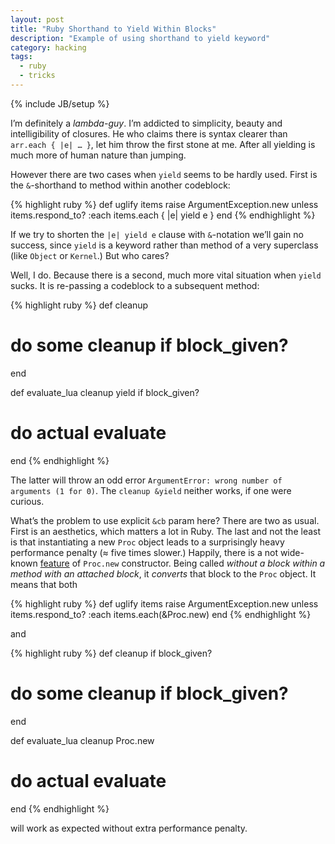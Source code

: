 ```yaml
---
layout: post
title: "Ruby Shorthand to Yield Within Blocks"
description: "Example of using shorthand to yield keyword"
category: hacking
tags:
  - ruby
  - tricks
---
```

{% include JB/setup %}

I’m definitely a _lambda-guy_. I’m addicted to simplicity, beauty and intelligibility of closures.
He who claims there is syntax clearer than `arr.each { |e| … }`, let him throw the first stone at me.
After all yielding is much more of human nature than jumping.

However there are two cases when `yield` seems to be hardly used. First is the `&`-shorthand to method
within another codeblock:

{% highlight ruby %}
def uglify items
  raise ArgumentException.new unless items.respond_to? :each
  items.each { |e| yield e }
end
{% endhighlight %}

If we try to shorten the `|e| yield e` clause with `&`-notation we’ll gain no success, since `yield` is
a keyword rather than method of a very superclass (like `Object` or `Kernel`.) But who cares?

Well, I do. Because there is a second, much more vital situation when `yield` sucks. It is re-passing a
codeblock to a subsequent method:

{% highlight ruby %}
def cleanup
  # do some cleanup if block_given?
end

def evaluate_lua
  cleanup yield if block_given?
  # do actual evaluate
end
{% endhighlight %}

The latter will throw an odd error `ArgumentError: wrong number of arguments (1 for 0)`.
The `cleanup &yield` neither works, if one were curious.

What’s the problem to use explicit `&cb` param here? There are two as usual. First is
an aesthetics, which matters a lot in Ruby. The last and not the least is that instantiating
a new `Proc` object leads to a surprisingly heavy performance penalty (≈ five times slower.)
Happily, there is a not wide-known [feature](http://www.ruby-doc.org/core-2.0/Proc.html#method-c-new)
of `Proc.new` constructor. Being called _without a block within a method with an attached block_, it
_converts_ that block to the `Proc` object. It means that both

{% highlight ruby %}
def uglify items
  raise ArgumentException.new unless items.respond_to? :each
  items.each(&Proc.new)
end
{% endhighlight %}

and

{% highlight ruby %}
def cleanup if block_given?
  # do some cleanup if block_given?
end

def evaluate_lua
  cleanup Proc.new
  # do actual evaluate
end
{% endhighlight %}

will work as expected without extra performance penalty.
